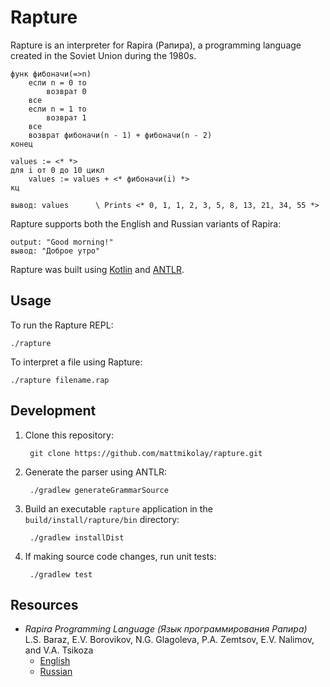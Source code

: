 # Rapture

Rapture is an interpreter for Rapira (Рапира), a programming language created in
the Soviet Union during the 1980s.

```
функ фибоначи(=>n)
    если n = 0 то
        возврат 0
    все
    если n = 1 то
        возврат 1
    все
    возврат фибоначи(n - 1) + фибоначи(n - 2)
конец

values := <* *>
для i от 0 до 10 цикл
    values := values + <* фибоначи(i) *>
кц

вывод: values      \ Prints <* 0, 1, 1, 2, 3, 5, 8, 13, 21, 34, 55 *>
```

Rapture supports both the English and Russian variants of Rapira:

```
output: "Good morning!"
вывод: "Доброе утро"
```

Rapture was built using [Kotlin] and [ANTLR].

## Usage
To run the Rapture REPL:

```
./rapture
```

To interpret a file using Rapture:

```
./rapture filename.rap
```

## Development

1. Clone this repository:

        git clone https://github.com/mattmikolay/rapture.git

2. Generate the parser using ANTLR:

        ./gradlew generateGrammarSource

3. Build an executable `rapture` application in the `build/install/rapture/bin`
directory:

        ./gradlew installDist

4. If making source code changes, run unit tests:

        ./gradlew test

## Resources
- *Rapira Programming Language (Язык программирования Рапира)*  
  L.S. Baraz, E.V. Borovikov, N.G. Glagoleva, P.A. Zemtsov, E.V. Nalimov,
  and V.A. Tsikoza
    - [English](http://ershov.iis.nsk.su/ru/node/772586)
    - [Russian](http://ershov.iis.nsk.su/ru/node/772584)

[Kotlin]: https://kotlinlang.org/
[ANTLR]: https://github.com/antlr/antlr4/
